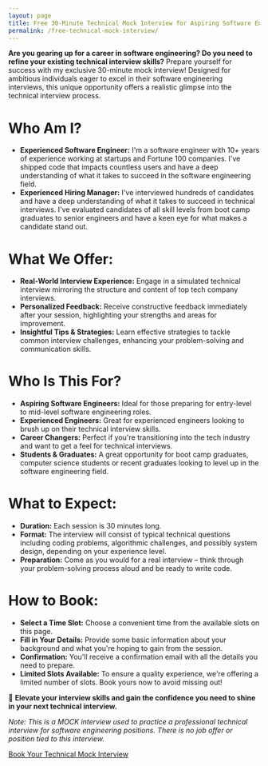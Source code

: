```yaml
---
layout: page
title: Free 30-Minute Technical Mock Interview for Aspiring Software Engineers
permalink: /free-technical-mock-interview/
---
```


**Are you gearing up for a career in software engineering? Do you need to refine your existing technical interview skills?** Prepare yourself for success with my exclusive 30-minute mock interview! Designed for ambitious individuals eager to excel in their software engineering interviews, this unique opportunity offers a realistic glimpse into the technical interview process.

# Who Am I?

- **Experienced Software Engineer:** I'm a software engineer with 10+ years of experience working at startups and Fortune 100 companies. I've shipped code that impacts countless users and have a deep understanding of what it takes to succeed in the software engineering field.
- **Experienced Hiring Manager:** I've interviewed hundreds of candidates and have a deep understanding of what it takes to succeed in technical interviews. I've evaluated candidates of all skill levels from boot camp graduates to senior engineers and have a keen eye for what makes a candidate stand out.

# What We Offer:

- **Real-World Interview Experience:** Engage in a simulated technical interview mirroring the structure and content of top tech company interviews.
- **Personalized Feedback:** Receive constructive feedback immediately after your session, highlighting your strengths and areas for improvement.
- **Insightful Tips & Strategies:** Learn effective strategies to tackle common interview challenges, enhancing your problem-solving and communication skills.

# Who Is This For?

- **Aspiring Software Engineers:** Ideal for those preparing for entry-level to mid-level software engineering roles.
- **Experienced Engineers:** Great for experienced engineers looking to brush up on their technical interview skills.
- **Career Changers:** Perfect if you're transitioning into the tech industry and want to get a feel for technical interviews.
- **Students & Graduates:** A great opportunity for boot camp graduates, computer science students or recent graduates looking to level up in the software engineering field.

# **What to Expect:**

- **Duration:** Each session is 30 minutes long.
- **Format:** The interview will consist of typical technical questions including coding problems, algorithmic challenges, and possibly system design, depending on your experience level.
- **Preparation:** Come as you would for a real interview – think through your problem-solving process aloud and be ready to write code.

# **How to Book:**

- **Select a Time Slot:** Choose a convenient time from the available slots on this page.
- **Fill in Your Details:** Provide some basic information about your background and what you're hoping to gain from the session.
- **Confirmation:** You'll receive a confirmation email with all the details you need to prepare.
- **Limited Slots Available:** To ensure a quality experience, we're offering a limited number of slots. Book yours now to avoid missing out!

🌟 **Elevate your interview skills and gain the confidence you need to shine in your next technical interview.**

_Note: This is a MOCK interview used to practice a professional technical interview for software engineering positions. There is no job offer or position tied to this interview._

<a href="/calendly-technical-mock-interview/" class="btn btn-primary" style="width: 100%">Book Your Technical Mock Interview</a>
